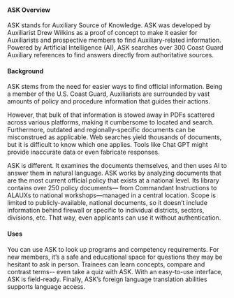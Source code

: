 ﻿
#### ASK Overview   
ASK stands for Auxiliary Source of Knowledge. ASK was developed by Auxiliarist Drew Wilkins as a proof of concept to make it easier for Auxiliarists and prospective members to find Auxiliary-related information. Powered by Artificial Intelligence (AI), ASK searches over 300 Coast Guard Auxiliary references to find answers directly from authoritative sources. 

#### Background
ASK stems from the need for easier ways to find official information. Being a member of the U.S. Coast Guard, Auxiliarists are surrounded by vast amounts of policy and procedure information that guides their actions. 

However, that bulk of that information is stowed away in PDFs scattered across various platforms, making it cumbersome to located and search. Furthermore, outdated and regionally-specific documents can be misconstrued as applicable. Web searches yield thousands of documents, but it is difficult to know which one applies. Tools like Chat GPT might provide inaccurate data or even fabricate responses. 

ASK is different. It examines the documents themselves, and then uses AI to answer them in natural language. ASK works by analyzing documents that are the most current official policy that exists at a national level. Its library contains over 250 policy documents— from Commandant Instructions to ALAUXs to national workshops—managed in a central location. Scope is limited to publicly-available, national documents, so it doesn’t include information behind firewall or specific to individual districts, sectors, divisions, etc. That way, even applicants can use it without authentication.

#### Uses
You can use ASK to look up programs and competency requirements. For new members, it’s a safe and educational space for questions they may be hesitant to ask in person. Trainees can learn concepts, compare and contrast terms-- even take a quiz with ASK. With an easy-to-use interface, ASK is field-ready. Finally, ASK’s foreign language translation abilities supports language access.
